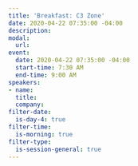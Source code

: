 ```yaml
---
title: 'Breakfast: C3 Zone'
date: 2020-04-22 07:35:00 -04:00
description: 
modal:
  url: 
event:
  date: 2020-04-22 07:35:00 -04:00
  start-time: 7:30 AM
  end-time: 9:00 AM
speakers:
- name: 
  title: 
  company: 
filter-date:
  is-day-4: true
filter-time:
  is-morning: true
filter-type:
  is-session-general: true
---
```


